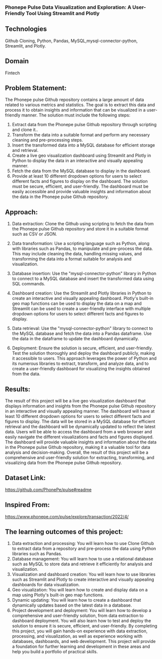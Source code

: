 ### Phonepe Pulse Data Visualization and Exploration: A User-Friendly Tool Using Streamlit and Plotly

## Technologies
Github Cloning, Python, Pandas, MySQL,mysql-connector-python, Streamlit, and Plotly.

## Domain
Fintech

## Problem Statement:
The Phonepe pulse Github repository contains a large amount of data related to
various metrics and statistics. The goal is to extract this data and process it to obtain
insights and information that can be visualized in a user-friendly manner.
The solution must include the following steps:
1. Extract data from the Phonepe pulse Github repository through scripting and
clone it..
2. Transform the data into a suitable format and perform any necessary cleaning
and pre-processing steps.
3. Insert the transformed data into a MySQL database for efficient storage and
retrieval.
4. Create a live geo visualization dashboard using Streamlit and Plotly in Python
to display the data in an interactive and visually appealing manner.
5. Fetch the data from the MySQL database to display in the dashboard.
6. Provide at least 10 different dropdown options for users to select different
facts and figures to display on the dashboard.
The solution must be secure, efficient, and user-friendly. The dashboard must be
easily accessible and provide valuable insights and information about the data in the
Phonepe pulse Github repository.

## Approach:
1. Data extraction: Clone the Github using scripting to fetch the data from the
Phonepe pulse Github repository and store it in a suitable format such as CSV
or JSON.
2. Data transformation: Use a scripting language such as Python, along with
libraries such as Pandas, to manipulate and pre-process the data. This may
include cleaning the data, handling missing values, and transforming the data
into a format suitable for analysis and visualization.
3. Database insertion: Use the "mysql-connector-python" library in Python to
connect to a MySQL database and insert the transformed data using SQL
commands.

4. Dashboard creation: Use the Streamlit and Plotly libraries in Python to create
an interactive and visually appealing dashboard. Plotly's built-in geo map
functions can be used to display the data on a map and Streamlit can be used
to create a user-friendly interface with multiple dropdown options for users to
select different facts and figures to display.
5. Data retrieval: Use the "mysql-connector-python" library to connect to the
MySQL database and fetch the data into a Pandas dataframe. Use the data in
the dataframe to update the dashboard dynamically.
6. Deployment: Ensure the solution is secure, efficient, and user-friendly. Test
the solution thoroughly and deploy the dashboard publicly, making it
accessible to users.
This approach leverages the power of Python and its numerous libraries to extract,
transform, and analyze data, and to create a user-friendly dashboard for visualizing
the insights obtained from the data.

## Results:
The result of this project will be a live geo visualization dashboard that displays
information and insights from the Phonepe pulse Github repository in an interactive
and visually appealing manner. The dashboard will have at least 10 different
dropdown options for users to select different facts and figures to display. The data
will be stored in a MySQL database for efficient retrieval and the dashboard will be
dynamically updated to reflect the latest data.
Users will be able to access the dashboard from a web browser and easily navigate
the different visualizations and facts and figures displayed. The dashboard will
provide valuable insights and information about the data in the Phonepe pulse
Github repository, making it a valuable tool for data analysis and decision-making.
Overall, the result of this project will be a comprehensive and user-friendly solution
for extracting, transforming, and visualizing data from the Phonepe pulse Github
repository.

## Dataset Link:
https://github.com/PhonePe/pulse#readme

## Inspired From:
https://www.phonepe.com/pulse/explore/transaction/2022/4/

## The learning outcomes of this project:
1. Data extraction and processing: You will learn how to use Clone Github to
extract data from a repository and pre-process the data using Python libraries
such as Pandas.
2. Database management: You will learn how to use a relational database such
as MySQL to store data and retrieve it efficiently for analysis and visualization.
3. Visualization and dashboard creation: You will learn how to use libraries
such as Streamlit and Plotly to create interactive and visually appealing
dashboards for data visualization.
4. Geo visualization: You will learn how to create and display data on a map
using Plotly's built-in geo map functions.
5. Dynamic updating: You will learn how to create a dashboard that
dynamically updates based on the latest data in a database.
6. Project development and deployment: You will learn how to develop a
comprehensive and user-friendly solution, from data extraction to dashboard
deployment. You will also learn how to test and deploy the solution to ensure it
is secure, efficient, and user-friendly.
By completing this project, you will gain hands-on experience with data extraction,
processing, and visualization, as well as experience working with databases,
dashboards, and web development. This project will provide a foundation for further
learning and development in these areas and help you build a portfolio of practical
skills.
